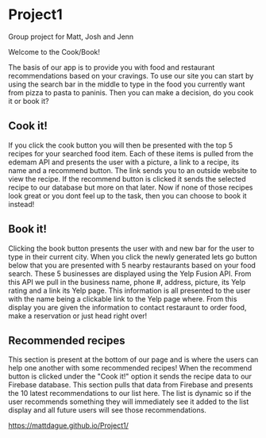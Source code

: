 # Project1
Group project for Matt, Josh and Jenn

Welcome to the Cook/Book!

The basis of our app is to provide you with food and restaurant recommendations based on your cravings. To use our site you can start by using the search bar in the middle to type in the food you currently want from pizza to pasta to paninis. Then you can make a decision, do you cook it or book it? 

Cook it!
-------------
If you click the cook button you will then be presented with the top 5 recipes for your searched food item. Each of these items is pulled from the edemam API and presents the user with a picture, a link to a recipe, its name and a recommend button. The link sends you to an outside website to view the recipe. If the recommend button is clicked it sends the selected recipe to our database but more on that later. Now if none of those recipes look great or you dont feel up to the task, then you can choose to book it instead!

Book it!
-------------
Clicking the book button presents the user with and new bar for the user to type in their current city. When you click the newly generated lets go button below that you are presented with 5 nearby restaurants based on your food search. These 5 businesses are displayed using the Yelp Fusion API. From this API we pull in the business name, phone #, address, picture, its Yelp rating and a link its Yelp page. This information is all presented to the user with the name being a clickable link to the Yelp page where. From this display you are given the information to contact restaraunt to order food, make a reservation or just head right over!

Recommended recipes
-------------
This section is present at the bottom of our page and is where the users can help one another with some recommended recipes! When the recommend button is clicked under the "Cook it!" option it sends the recipe data to our Firebase database. This section pulls that data from Firebase and presents the 10 latest recommendations to our list here. The list is dynamic so if the user recommends something they will immediately see it added to the list display and all future users will see those recommendations.

https://mattdague.github.io/Project1/
